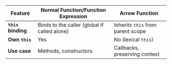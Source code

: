 | **Feature**            | **Normal Function/Function Expression**      | **Arrow Function**                   |
|------------------------|-----------------------------------------------|---------------------------------------|
| **`this` binding**     | Binds to the caller (global if called alone)  | Inherits `this` from parent scope     |
| **Own `this`**         | Yes                                           | No (lexical `this`)                   |
| **Use case**           | Methods, constructors                         | Callbacks, preserving context         |